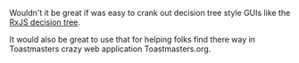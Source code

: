 Wouldn't it be great if was easy to crank out decision tree style GUIs like the 
<a href="https://rxjs.dev/operator-decision-tree">RxJS decision tree</a>.


It would also be great to use that for helping folks find there way in Toastmasters crazy web application
Toastmasters.org.



